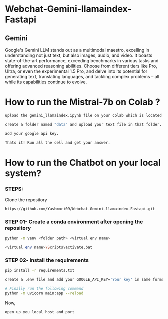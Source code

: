 # Webchat-Gemini-llamaindex-Fastapi
## Gemini
Google's Gemini LLM stands out as a multimodal maestro, excelling in understanding not just text, but also images, audio, and video. It boasts state-of-the-art performance, exceeding benchmarks in various tasks and offering advanced reasoning abilities. Choose from different tiers like Pro, Ultra, or even the experimental 1.5 Pro, and delve into its potential for generating text, translating languages, and tackling complex problems – all while its capabilities continue to evolve.
# How to run the Mistral-7b on Colab ?
```bash
upload the gemini_llamaindex.ipynb file on your colab which is located in the <research> folder .
```
```bash
create a folder named "data" and upload your text file in that folder.
```
```bash
add your google api key.
```
```bash
Thats it! Run all the cell and get your answer.
```

# How to run the Chatbot on your local system?
### STEPS:

Clone the repository

```bash
https://github.com/Yashmori09/Webchat-Gemini-llamaindex-Fastapi.git
```
### STEP 01- Create a conda environment after opening the repository

```bash
python -m venv <folder path> <virtual env name>
```

```bash
<virtual env name>\Scripts\activate.bat
```


### STEP 02- install the requirements
```bash
pip install -r requirements.txt
```
```bash
create a .env file and add your GOOGLE_API_KEY='Your key' in same format
```
```bash
# Finally run the following command
python -m uvicorn main:app --reload
```

Now,
```bash
open up you local host and port
```
